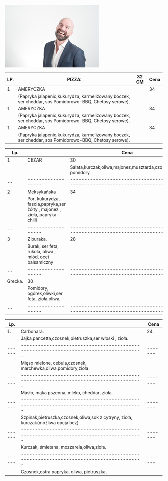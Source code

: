 <img src="img/adult-gef0810fb7_1920.jpg" width=300>


|LP. | PIZZA:                                                       |32 CM| Cena|
|-----|--------------------------------------------------------|---------|--------|
|1    |AMERYCZKA                                             |           |     34|
|      |(Papryka  jalapenio,kukurydza, karmelizowany boczek, ser cheddar, sos Pomidorowo-BBQ, Chetosy serowe). |    |   |
|1    |AMERYCZKA                                             |           |     34|
|      |(Papryka  jalapenio,kukurydza, karmelizowany boczek, ser cheddar, sos Pomidorowo-BBQ, Chetosy serowe). |    |   |
|1    |AMERYCZKA                                             |           |     34|
|      |(Papryka  jalapenio,kukurydza, karmelizowany boczek, ser cheddar, sos Pomidorowo-BBQ, Chetosy serowe). |    |   |




|Lp.|                   |                                                                                     Cena| 
|--|------------------|------------------------------------------------------------------------------|
|1|CEZAR          |	                                                                                 30|
|  |                      |Sałata,kurczak,oliwa,majonez,musztarda,czosnek,zioła, pomidory|
|--|------------------|------------------------------------------------------------------------------|
|2|Meksykańska|                                                                                          34|
|  |Por, kukurydza, fasola,papryka,ser żółty , majonez , zioła, papryka chilli|  |
|--|------------------|------------------------------------------------------------------------------|
|3|Z buraka.       |                                                                                         28|
|  |Burak, ser feta, rukola, oliwa , miód, ocet balsamiczny|                              |
|--|------------------|------------------------------------------------------------------------------|| 
  |Grecka.        |                                                                                          30|
|   |Pomidory, ogórek,oliwki,ser feta, zioła,oliwa,|                                            |
|--|------------------|------------------------------------------------------------------------------|


|Lp.  |                                                                                                      |Cena|
|------|-------------------------------------------------------------------------------------|-------|
|1.    |Carbonara.                                                                                    |     24|
|       | Jajka,pancetta,czosnek,pietruszka,ser włoski , zioła.                  |         |
|------|-------------------------------------------------------------------------------------|-------||2.    |Bolonese.                                                                                      |     24|
|       | Mięso mielone, cebula,czosnek, marchewka,oliwa,pomidory,zioła |     |  
|------|-------------------------------------------------------------------------------------|-------||3.    |Mac&Cheese		                                                                |    20|
|       |Masło, mąka pszenna, mleko, cheddar, zioła.                              |         |
|------|-------------------------------------------------------------------------------------|-------||4.    |Szpinakowe Pesto.                                                                       |     26|
|       | Szpinak,pietruszka,czosnek,oliwa,sok z cytryny, zioła, kurczak(możliwa opcja bez)                                                                  |         |
|------|-------------------------------------------------------------------------------------|-------||5.    |Tagietelle z Kurczkaiem.                                                               |     27|
|       |Kurczak, śmietana, mozzarela,oliwa,zioła.                                   |         |
|------|-------------------------------------------------------------------------------------|-------||6.    |Aglio Olio                                                                                      |     18|
|       |Czosnek,ostra papryka, oliwa, pietruszka,                                   |         |
